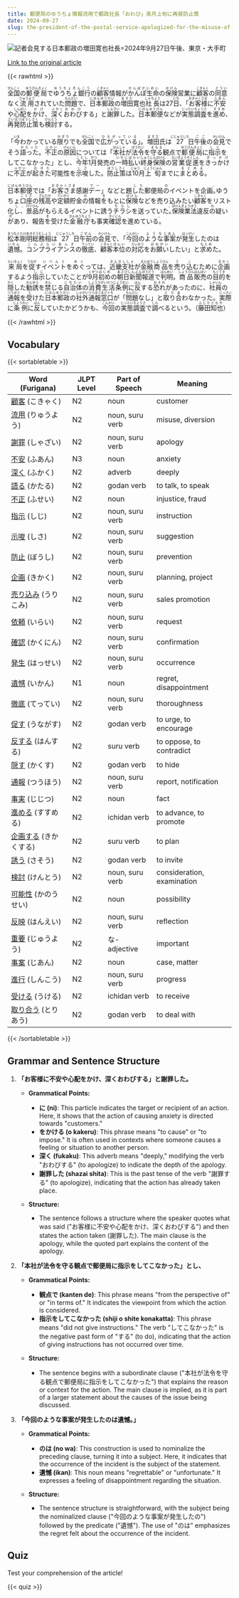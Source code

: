 ```yaml
---
title: 郵便局のゆうちょ情報流用で郵政社長「おわび」来月上旬に再発防止策
date: 2024-09-27
slug: the-president-of-the-postal-service-apologized-for-the-misuse-of-yu-cho-information-at-the-post-office-and-will-announce-measures-to-prevent-recurrence-in-early-next-month
---
```


![記者会見する日本郵政の増田寛也社長=2024年9月27日午後、東京・大手町](https://www.asahicom.jp/imgopt/img/ddbdf48b4f/comm_L/AS20240927002678.jpg "記者会見する日本郵政の増田寛也社長=2024年9月27日午後、東京・大手町")

[Link to the original article](https://asahi.com/articles/ASS9W2CH2S9WULFA002M.html?iref=comtop_7_05)

{{< rawhtml >}}
<p><ruby>全国<rt>ぜんこく</rt></ruby>の<ruby>郵便局<rt>ゆうびんきょく</rt></ruby>で<ruby>ゆうちょ銀行<rt>ゆうちょぎんこう</rt></ruby>の<ruby>顧客<rt>こきゃく</rt></ruby>情報が<ruby>かんぽ生命<rt>かんぽせいめい</rt></ruby>の<ruby>保険<rt>ほけん</rt></ruby>営業に<ruby>顧客<rt>こきゃく</rt></ruby>の<ruby>同意<rt>どうい</rt></ruby>なく<ruby>流用<rt>りゅうよう</rt></ruby>されていた<ruby>問題<rt>もんだい</rt></ruby>で、<ruby>日本郵政<rt>にほんゆうせい</rt></ruby>の<ruby>増田<rt>ますだ</rt></ruby>寛也<ruby>社長<rt>しゃちょう</rt></ruby>は27<ruby>日<rt>にち</rt></ruby>、「<ruby>お客様<rt>おきゃくさま</rt></ruby>に<ruby>不安<rt>ふあん</rt></ruby>や<ruby>心配<rt>しんぱい</rt></ruby>を<ruby>かけ<rt>かけ</rt></ruby>、<ruby>深く<rt>ふかく</rt></ruby><ruby>おわび<rt>おわび</rt></ruby>する」と<ruby>謝罪<rt>しゃざい</rt></ruby>した。<ruby>日本郵便<rt>にほんゆうびん</rt></ruby>などが<ruby>実態調査<rt>じったいちょうさ</rt></ruby>を<ruby>進め<rt>すすめ</rt></ruby>、<ruby>再発防止策<rt>さいはつぼうしさく</rt></ruby>も<ruby>検討<rt>けんとう</rt></ruby>する。</p>

<p>「<ruby>今<rt>いま</rt></ruby>わかっている<ruby>限り<rt>かぎり</rt></ruby>でも<ruby>全国<rt>ぜんこく</rt></ruby>で<ruby>広がっている<rt>ひろがっている</rt></ruby>」。<ruby>増田<rt>ますだ</rt></ruby>氏は<ruby>27<rt>にじゅうしち</rt></ruby>日<ruby>午後<rt>ごご</rt></ruby>の<ruby>会見<rt>かいけん</rt></ruby>でそう<ruby>語った<rt>かたった</rt></ruby>。<ruby>不正<rt>ふせい</rt></ruby>の<ruby>原因<rt>げんいん</rt></ruby>については「<ruby>本社<rt>ほんしゃ</rt></ruby>が<ruby>法令<rt>ほうれい</rt></ruby>を<ruby>守る<rt>まもる</rt></ruby>観点で<ruby>郵便局<rt>ゆうびんきょく</rt></ruby>に<ruby>指示<rt>しじ</rt></ruby>をしてこなかった」とし、<ruby>今年<rt>ことし</rt></ruby>1<ruby>月<rt>がつ</rt></ruby>発売の<ruby>一時払い<rt>いちじばらい</rt></ruby><ruby>終身保険<rt>しゅうしんほけん</rt></ruby>の<ruby>営業促進<rt>えいぎょうそくしん</rt></ruby>を<ruby>きっかけ<rt>きっかけ</rt></ruby>に<ruby>不正<rt>ふせい</rt></ruby>が<ruby>起きた<rt>おきた</rt></ruby>可能性を<ruby>示唆<rt>しさ</rt></ruby>した。<ruby>防止策<rt>ぼうしさく</rt></ruby>は<ruby>10<rt>じゅう</rt></ruby>月<ruby>上旬<rt>じょうじゅん</rt></ruby>までに<ruby>まとめる<rt>まとめる</rt></ruby>。</p>

<p><ruby>日本郵便<rt>にほんゆうびん</rt></ruby>では「<ruby>お客さま<rt>おきゃくさま</rt></ruby>感謝<ruby>デー<rt>でー</rt></ruby>」などと題<ruby>した<rt>した</rt></ruby>郵便局<ruby>の<rt>の</rt></ruby>イベントを企画<ruby>。<rt>。</rt></ruby>ゆうちょ<ruby>口座<rt>こうざ</rt></ruby>の<ruby>残高<rt>ざんだか</rt></ruby>や<ruby>定額<rt>ていがく</rt></ruby>貯金<ruby>の<rt>の</rt></ruby>情報<ruby>を<rt>を</rt></ruby>もとに<ruby>保険<rt>ほけん</rt></ruby>などを売り込みたい<ruby>顧客<rt>こきゃく</rt></ruby>をリスト化<ruby>し、<rt>し、</rt></ruby><ruby>景品<rt>けいひん</rt></ruby>がもらえるイベントに誘う<ruby>チラシ<rt>ちらし</rt></ruby>を送っていた<ruby>。<rt>。</rt></ruby><ruby>保険業法<rt>ほけんぎょうほう</rt></ruby>違反<ruby>の<rt>の</rt></ruby>疑い<ruby>が<rt>が</rt></ruby>あり、報告<ruby>を<rt>を</rt></ruby>受けた<ruby>金融庁<rt>きんゆうちょう</rt></ruby>も事実<ruby>確認<rt>かくにん</rt></ruby>を進めている<ruby>。<rt>。</rt></ruby></p>

<p><ruby>松本<rt>まつもと</rt></ruby><ruby>剛明<rt>たけあき</rt></ruby><ruby>総務相<rt>そうむしょう</rt></ruby>は<ruby>27<rt>にじゅうしち</rt></ruby>日<ruby>午前<rt>ごぜん</rt></ruby>の<ruby>会見<rt>かいけん</rt></ruby>で、「<ruby>今回<rt>こんかい</rt></ruby>の<ruby>ような<rt>ような</rt></ruby><ruby>事案<rt>じあん</rt></ruby>が<ruby>発生<rt>はっせい</rt></ruby>したのは<ruby>遺憾<rt>いかん</rt></ruby>。<ruby>コンプライアンス<rt>こんぷらいあんす</rt></ruby>の<ruby>徹底<rt>てってい</rt></ruby>、<ruby>顧客<rt>こきゃく</rt></ruby><ruby>本位<rt>ほんい</rt></ruby>の<ruby>対応<rt>たいおう</rt></ruby>を<ruby>お願い<rt>おねがい</rt></ruby>したい」と<ruby>求め<rt>もとめ</rt></ruby>た。</p>

<p><ruby>来局<rt>らいきょく</rt></ruby>を<ruby>促<rt>うなが</rt></ruby>す<ruby>イベント<rt>いべんと</rt></ruby>を<ruby>めぐ<rt>めぐ</rt></ruby>っては、<ruby>近畿<rt>きんき</rt></ruby><ruby>支社<rt>ししゃ</rt></ruby>が<ruby>金融<rt>きんゆう</rt></ruby><ruby>商品<rt>しょうひん</rt></ruby>を<ruby>売<rt>う</rt></ruby>り<ruby>込<rt>こ</rt></ruby>むために<ruby>企画<rt>きかく</rt></ruby>するよう<ruby>指示<rt>しじ</rt></ruby>していたことが<ruby>9月<rt>くがつ</rt></ruby><ruby>初め<rt>はじめ</rt></ruby>の<ruby>朝日新聞<rt>あさひしんぶん</rt></ruby><ruby>報道<rt>ほうどう</rt></ruby>で<ruby>判明<rt>はんめい</rt></ruby>。<ruby>商品<rt>しょうひん</rt></ruby><ruby>販売<rt>はんばい</rt></ruby>の<ruby>目的<rt>もくてき</rt></ruby>を<ruby>隠<rt>かく</rt></ruby>した<ruby>勧誘<rt>かんゆう</rt></ruby>を<ruby>禁<rt>きん</rt></ruby>じる<ruby>自治体<rt>じちたい</rt></ruby>の<ruby>消費生活条例<rt>しょうひせいかつじょうれい</rt></ruby>に<ruby>反<rt>はん</rt></ruby>する<ruby>恐れ<rt>おそれ</rt></ruby>があったのに、<ruby>社員<rt>しゃいん</rt></ruby>の<ruby>通報<rt>つうほう</rt></ruby>を<ruby>受<rt>う</rt></ruby>けた<ruby>日本郵政<rt>にほんゆうせい</rt></ruby>の<ruby>社外<rt>しゃがい</rt></ruby><ruby>通報窓口<rt>つうほうまどぐち</rt></ruby>が「<ruby>問題<rt>もんだい</rt></ruby>なし」と<ruby>取り合<rt>とりあ</rt></ruby>わなかった。<ruby>実際<rt>じっさい</rt></ruby>に<ruby>条例<rt>じょうれい</rt></ruby>に<ruby>反<rt>はん</rt></ruby>していたかどうかも、<ruby>今回<rt>こんかい</rt></ruby>の<ruby>実態調査<rt>じったいちょうさ</rt></ruby>で<ruby>調<rt>しら</rt></ruby>べるという。（<ruby>藤田<rt>ふじた</rt></ruby><ruby>知也<rt>ともや</rt></ruby>）</p>
{{< /rawhtml >}}

## Vocabulary


{{< sortabletable >}}

| Word (Furigana)          | JLPT Level | Part of Speech         | Meaning                          |
|--------------------------|------------|------------------------|----------------------------------|
|[顧客](https://jisho.org/search/%E9%A1%A7%E5%AE%A2) (こきゃく)| N2         | noun                   | customer                         |
|[流用](https://jisho.org/search/%E6%B5%81%E7%94%A8) (りゅうよう)| N2         | noun, suru verb        | misuse, diversion                |
|[謝罪](https://jisho.org/search/%E8%AC%9D%E7%BD%AA) (しゃざい)| N2         | noun, suru verb        | apology                          |
|[不安](https://jisho.org/search/%E4%B8%8D%E5%AE%89) (ふあん)| N3         | noun                   | anxiety                          |
|[深く](https://jisho.org/search/%E6%B7%B1%E3%81%8F) (ふかく)| N2         | adverb                 | deeply                           |
|[語る](https://jisho.org/search/%E8%AA%9E%E3%82%8B) (かたる)| N2         | godan verb             | to talk, to speak               |
|[不正](https://jisho.org/search/%E4%B8%8D%E6%AD%A3) (ふせい)| N2         | noun                   | injustice, fraud                 |
|[指示](https://jisho.org/search/%E6%8C%87%E7%A4%BA) (しじ)| N2         | noun, suru verb        | instruction                      |
|[示唆](https://jisho.org/search/%E7%A4%BA%E5%94%86) (しさ)| N2         | noun, suru verb        | suggestion                       |
|[防止](https://jisho.org/search/%E9%98%B2%E6%AD%A2) (ぼうし)| N2         | noun, suru verb        | prevention                       |
|[企画](https://jisho.org/search/%E4%BC%81%E7%94%BB) (きかく)| N2         | noun, suru verb        | planning, project                |
|[売り込み](https://jisho.org/search/%E5%A3%B2%E3%82%8A%E8%BE%BC%E3%81%BF) (うりこみ)| N2         | noun, suru verb        | sales promotion                  |
|[依頼](https://jisho.org/search/%E4%BE%9D%E9%A0%BC) (いらい)| N2         | noun, suru verb        | request                          |
|[確認](https://jisho.org/search/%E7%A2%BA%E8%AA%8D) (かくにん)| N2         | noun, suru verb        | confirmation                     |
|[発生](https://jisho.org/search/%E7%99%BA%E7%94%9F) (はっせい)| N2         | noun, suru verb        | occurrence                       |
|[遺憾](https://jisho.org/search/%E9%81%BA%E6%86%BE) (いかん)| N1         | noun                   | regret, disappointment           |
|[徹底](https://jisho.org/search/%E5%BE%B9%E5%BA%95) (てってい)| N2         | noun, suru verb        | thoroughness                     |
|[促す](https://jisho.org/search/%E4%BF%83%E3%81%99) (うながす)| N2         | godan verb             | to urge, to encourage            |
|[反する](https://jisho.org/search/%E5%8F%8D%E3%81%99%E3%82%8B) (はんする)| N2         | suru verb              | to oppose, to contradict         |
|[隠す](https://jisho.org/search/%E9%9A%A0%E3%81%99) (かくす)| N2         | godan verb             | to hide                          |
|[通報](https://jisho.org/search/%E9%80%9A%E5%A0%B1) (つうほう)| N2         | noun, suru verb        | report, notification             |
|[事実](https://jisho.org/search/%E4%BA%8B%E5%AE%9F) (じじつ)| N2         | noun                   | fact                             |
|[進める](https://jisho.org/search/%E9%80%B2%E3%82%81%E3%82%8B) (すすめる)| N2         | ichidan verb           | to advance, to promote          |
|[企画する](https://jisho.org/search/%E4%BC%81%E7%94%BB%E3%81%99%E3%82%8B) (きかくする)| N2         | suru verb              | to plan                          |
|[誘う](https://jisho.org/search/%E8%AA%98%E3%81%86) (さそう)| N2         | godan verb             | to invite                        |
|[検討](https://jisho.org/search/%E6%A4%9C%E8%A8%8E) (けんとう)| N2         | noun, suru verb        | consideration, examination       |
|[可能性](https://jisho.org/search/%E5%8F%AF%E8%83%BD%E6%80%A7) (かのうせい)| N2         | noun                   | possibility                      |
|[反映](https://jisho.org/search/%E5%8F%8D%E6%98%A0) (はんえい)| N2         | noun, suru verb        | reflection                       |
|[重要](https://jisho.org/search/%E9%87%8D%E8%A6%81) (じゅうよう)| N2         | な-adjective           | important                        |
|[事案](https://jisho.org/search/%E4%BA%8B%E6%A1%88) (じあん)| N2         | noun                   | case, matter                    |
|[進行](https://jisho.org/search/%E9%80%B2%E8%A1%8C) (しんこう)| N2         | noun, suru verb        | progress                         |
|[受ける](https://jisho.org/search/%E5%8F%97%E3%81%91%E3%82%8B) (うける)| N2         | ichidan verb           | to receive                       |
|[取り合う](https://jisho.org/search/%E5%8F%96%E3%82%8A%E5%90%88%E3%81%86) (とりあう)| N2         | godan verb             | to deal with                    |

{{< /sortabletable >}}


## Grammar and Sentence Structure

1. **「お客様に不安や心配をかけ、深くおわびする」と謝罪した。**

   - **Grammatical Points:**
     - **に (ni)**: This particle indicates the target or recipient of an action. Here, it shows that the action of causing anxiety is directed towards "customers."
     - **をかける (o kakeru)**: This phrase means "to cause" or "to impose." It is often used in contexts where someone causes a feeling or situation to another person.
     - **深く (fukaku)**: This adverb means "deeply," modifying the verb "おわびする" (to apologize) to indicate the depth of the apology.
     - **謝罪した (shazai shita)**: This is the past tense of the verb "謝罪する" (to apologize), indicating that the action has already taken place.

   - **Structure:**
     - The sentence follows a structure where the speaker quotes what was said ("お客様に不安や心配をかけ、深くおわびする") and then states the action taken (謝罪した). The main clause is the apology, while the quoted part explains the content of the apology.

2. **「本社が法令を守る観点で郵便局に指示をしてこなかった」とし、**

   - **Grammatical Points:**
     - **観点で (kanten de)**: This phrase means "from the perspective of" or "in terms of." It indicates the viewpoint from which the action is considered.
     - **指示をしてこなかった (shiji o shite konakatta)**: This phrase means "did not give instructions." The verb "してこなかった" is the negative past form of "する" (to do), indicating that the action of giving instructions has not occurred over time.

   - **Structure:**
     - The sentence begins with a subordinate clause ("本社が法令を守る観点で郵便局に指示をしてこなかった") that explains the reason or context for the action. The main clause is implied, as it is part of a larger statement about the causes of the issue being discussed.

3. **「今回のような事案が発生したのは遺憾。」**

   - **Grammatical Points:**
     - **のは (no wa)**: This construction is used to nominalize the preceding clause, turning it into a subject. Here, it indicates that the occurrence of the incident is the subject of the statement.
     - **遺憾 (ikan)**: This noun means "regrettable" or "unfortunate." It expresses a feeling of disappointment regarding the situation.

   - **Structure:**
     - The sentence structure is straightforward, with the subject being the nominalized clause ("今回のような事案が発生したの") followed by the predicate ("遺憾"). The use of "のは" emphasizes the regret felt about the occurrence of the incident.

## Quiz

Test your comprehension of the article!

{{< quiz >}}